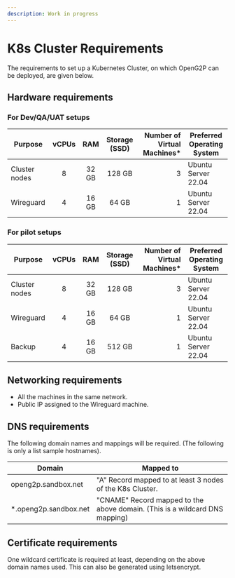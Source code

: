 ```yaml
---
description: Work in progress
---
```


# K8s Cluster Requirements

The requirements to set up a Kubernetes Cluster, on which OpenG2P can be deployed, are given below.

## Hardware requirements

### For Dev/QA/UAT setups

| Purpose       | vCPUs |  RAM  | Storage (SSD) | Number of Virtual Machines\* | Preferred Operating System |
| ------------- | :---: | :---: | :-----------: | ---------------------------: | -------------------------- |
| Cluster nodes |   8   | 32 GB |     128 GB    |                            3 | Ubuntu Server 22.04        |
| Wireguard     |   4   | 16 GB |     64 GB     |                            1 | Ubuntu Server 22.04        |

### For pilot setups

| Purpose       | vCPUs |  RAM  | Storage (SSD) | Number of Virtual Machines\* | Preferred Operating System |
| ------------- | :---: | :---: | :-----------: | ---------------------------: | -------------------------- |
| Cluster nodes |   8   | 32 GB |     128 GB    |                            3 | Ubuntu Server 22.04        |
| Wireguard     |   4   | 16 GB |     64 GB     |                            1 | Ubuntu Server 22.04        |
| Backup        |   4   | 16 GB |     512 GB    |                            1 | Ubuntu Server 22.04        |

## Networking requirements

* All the machines in the same network.
* Public IP assigned to the Wireguard machine.

## DNS requirements

The following domain names and mappings will be required. (The following is only a list sample hostnames).

| Domain                 | Mapped to                                                                   |
| ---------------------- | --------------------------------------------------------------------------- |
| openg2p.sandbox.net    | "A" Record mapped to at least 3 nodes of the K8s Cluster.                   |
| \*.openg2p.sandbox.net | "CNAME" Record mapped to the above domain. (This is a wildcard DNS mapping) |

## Certificate requirements

One wildcard certificate is required at least, depending on the above domain names used. This can also be generated using letsencrypt.
